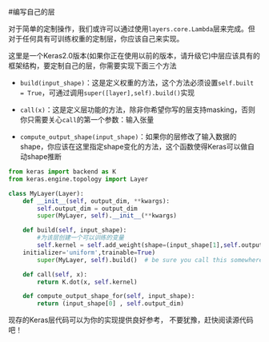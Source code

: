 #编写自己的层


对于简单的定制操作，我们或许可以通过使用```layers.core.Lambda```层来完成。但对于任何具有可训练权重的定制层，你应该自己来实现。

这里是一个Keras2.0版本(如果你正在使用以前的版本，请升级它)中层应该具有的框架结构，要定制自己的层，你需要实现下面三个方法

* ```build(input_shape)```：这是定义权重的方法，这个方法必须设置```self.built = True```，可通过调用```super([layer],self).build()```实现

* ```call(x)```：这是定义层功能的方法，除非你希望你写的层支持masking，否则你只需要关心```call```的第一个参数：输入张量

* ```compute_output_shape(input_shape)```：如果你的层修改了输入数据的shape，你应该在这里指定shape变化的方法，这个函数使得Keras可以做自动shape推断

```python
from keras import backend as K
from keras.engine.topology import Layer

class MyLayer(Layer):
    def __init__(self, output_dim, **kwargs):
        self.output_dim = output_dim
        super(MyLayer, self).__init__(**kwargs)

    def build(self, input_shape):
        #为该层创建一个可以训练的变量
        self.kernel = self.add_weight(shape=(input_shape[1],self.output_dim),
	initializer='uniform',trainable=True)        
        super(MyLayer, self).build()  # be sure you call this somewhere! 

    def call(self, x):
        return K.dot(x, self.kernel)

    def compute_output_shape_for(self, input_shape):
        return (input_shape[0] , self.output_dim)
```


现存的Keras层代码可以为你的实现提供良好参考， 不要犹豫，赶快阅读源代码吧！
